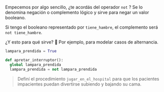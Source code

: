 Empecemos por algo sencillo, ¿te acordás del operador `not` ? Se lo denomina negación o complemento lógico y sirve para negar un valor booleano.

Si tengo el booleano representado por `tiene_hambre`, el complemento será `not tiene_hambre`.

¿Y esto para qué sirve? :thought_balloon: Por ejemplo, para modelar casos de alternancia.

```python
lampara_prendida = True

def apretar_interruptor():
  global lampara_prendida
  lampara_prendida = not lampara_prendida
```

> Definí el procedimiento `jugar_en_el_hospital` para que los pacientes impacientes puedan divertirse subiendo y bajando su cama.
